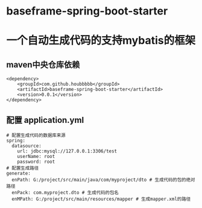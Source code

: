 # baseframe-spring-boot-starter
# 一个自动生成代码的支持mybatis的框架
## maven中央仓库依赖
```
<dependency>
    <groupId>com.github.houbbbbb</groupId>
    <artifactId>baseframe-spring-boot-starter</artifactId>
    <version>0.0.1</version>
</dependency>
```
## 配置 application.yml
```
# 配置生成代码的数据库来源
spring:
  datasource:
    url: jdbc:mysql://127.0.0.1:3306/test
    userName: root
    password: root
# 配置生成路径
generate:
  enPath: G:/project/src/main/java/com/myproject/dto # 生成代码的包的绝对路径
  enPack: com.myproject.dto # 生成代码的包名
  enMPath: G:/project/src/main/resources/mapper # 生成mapper.xml的路径
```
